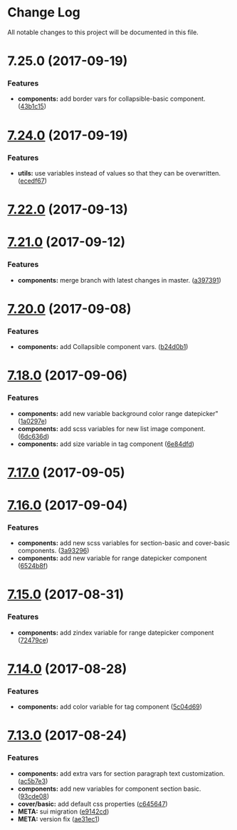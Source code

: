 # Change Log

All notable changes to this project will be documented in this file.

<a name="7.25.0"></a>
# 7.25.0 (2017-09-19)


### Features

* **components:** add border vars for collapsible-basic component. ([43b1c15](https://github.com/SUI-Components/theme-basic/commit/43b1c15))



<a name="7.24.0"></a>
# [7.24.0](https://github.com/SUI-Components/theme-basic/compare/v7.23.0...7.24.0) (2017-09-19)


### Features

* **utils:** use variables instead of values so that they can be overwritten. ([ecedf67](https://github.com/SUI-Components/theme-basic/commit/ecedf67))



<a name="7.22.0"></a>
# [7.22.0](https://github.com/SUI-Components/theme-basic/compare/7.21.0...7.22.0) (2017-09-13)



<a name="7.21.0"></a>
# [7.21.0](https://github.com/SUI-Components/theme-basic/compare/7.20.0...7.21.0) (2017-09-12)


### Features

* **components:** merge branch with latest changes in master. ([a397391](https://github.com/SUI-Components/theme-basic/commit/a397391))



<a name="7.20.0"></a>
# [7.20.0](https://github.com/SUI-Components/theme-basic/compare/7.19.0...7.20.0) (2017-09-08)


### Features

* **components:** add Collapsible component vars. ([b24d0b1](https://github.com/SUI-Components/theme-basic/commit/b24d0b1))



<a name="7.18.0"></a>
# [7.18.0](https://github.com/SUI-Components/theme-basic/compare/7.17.0...7.18.0) (2017-09-06)


### Features

* **components:** add new variable background color range datepicker" ([1a0297e](https://github.com/SUI-Components/theme-basic/commit/1a0297e))
* **components:** add scss variables for new list image component. ([6dc636d](https://github.com/SUI-Components/theme-basic/commit/6dc636d))
* **components:** add size variable in tag component ([6e84dfd](https://github.com/SUI-Components/theme-basic/commit/6e84dfd))



<a name="7.17.0"></a>
# [7.17.0](https://github.com/SUI-Components/theme-basic/compare/7.16.0...7.17.0) (2017-09-05)



<a name="7.16.0"></a>
# [7.16.0](https://github.com/SUI-Components/theme-basic/compare/7.15.0...7.16.0) (2017-09-04)


### Features

* **components:** add new scss variables for section-basic and cover-basic components. ([3a93296](https://github.com/SUI-Components/theme-basic/commit/3a93296))
* **components:** add new variable for range datepicker component ([6524b8f](https://github.com/SUI-Components/theme-basic/commit/6524b8f))



<a name="7.15.0"></a>
# [7.15.0](https://github.com/SUI-Components/theme-basic/compare/7.14.0...7.15.0) (2017-08-31)


### Features

* **components:** add zindex variable for range datepicker component ([72479ce](https://github.com/SUI-Components/theme-basic/commit/72479ce))



<a name="7.14.0"></a>
# [7.14.0](https://github.com/SUI-Components/theme-basic/compare/7.13.0...7.14.0) (2017-08-28)


### Features

* **components:** add color variable for tag component ([5c04d69](https://github.com/SUI-Components/theme-basic/commit/5c04d69))



<a name="7.13.0"></a>
# [7.13.0](https://github.com/SUI-Components/theme-basic/compare/7.12.0...7.13.0) (2017-08-24)


### Features

* **components:** add extra vars for section paragraph text customization. ([ac5b7e3](https://github.com/SUI-Components/theme-basic/commit/ac5b7e3))
* **components:** add new variables for component section basic. ([93cde08](https://github.com/SUI-Components/theme-basic/commit/93cde08))
* **cover/basic:** add default css properties ([c645647](https://github.com/SUI-Components/theme-basic/commit/c645647))
* **META:** sui migration ([e9142cd](https://github.com/SUI-Components/theme-basic/commit/e9142cd))
* **META:** version fix ([ae31ec1](https://github.com/SUI-Components/theme-basic/commit/ae31ec1))



